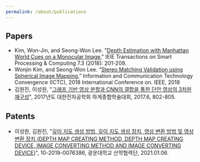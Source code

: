 ```yaml
---
permalink: /about/publications
---
```


## Papers
- Kim, Won-Jin, and Seong-Won Lee. "[Depth Estimation with Manhattan World Cues on a Monocular Image.](https://www.dbpia.co.kr/journal/articleDetail?nodeId=NODE07483260)" IEIE Transactions on Smart Processing & Computing 7.3 (2018): 201-209.
- Wonjin Kim, and Seong-Won Lee. “[Stereo Matching Validation using Spherical Image Mapping.](https://ieeexplore.ieee.org/document/8539410)” Information and Communication Technology Convergence (ICTC), 2018 International Conference on. IEEE, 2018
- 김원진, 이성원, "[그래프 기반 영상 분할과 CNN의 결합을 통한 단안 영상의 3차원 재구성](https://www.dbpia.co.kr/journal/articleDetail?nodeId=NODE07219316)", 2017년도 대한전자공학회 하계종합학술대회, 2017.6, 802-805.


## Patents
- 이성원, 김원진, "[깊이 지도 생성 방법, 깊이 지도 생성 장치, 영상 변환 방법 및 영상 변환 장치 (DEPTH MAP CREATING METHOD, DEPTH MAP CREATING DEVICE, IMAGE CONVERTING METHOD AND IMAGE CONVERTING DEVICE)](https://doi.org/10.8080/1020190076386)", 10-2019-0076386, 광운대학교 산학협력단, 2021.01.06.


